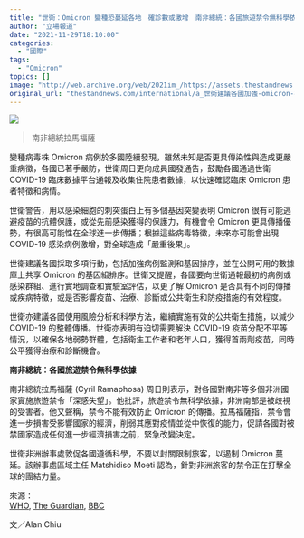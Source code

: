 ```yaml
---
title: "世衛：Omicron 變種恐蔓延各地　確診數或激增　南非總統：各國旅遊禁令無科學依據"
author: "立場報道"
date: "2021-11-29T18:10:00"
categories:
  - "國際"
tags:
  - "Omicron"
topics: []
image: "http://web.archive.org/web/2021im_/https://assets.thestandnews.com/media/photos/Layer_0_srKwuex.png"
original_url: "thestandnews.com/international/a_世衛建議各國加強-omicron-病例監測和基因排序-南非總統各國旅遊禁令無科學依據"
---
```

![](http://web.archive.org/web/2021im_/https://assets.thestandnews.com/media/photos/Layer_0_srKwuex.png)
> 南非總統拉馬福薩

變種病毒株 Omicron 病例於多國陸續發現，雖然未知是否更具傳染性與造成更嚴重病徵，各國已著手嚴防，世衛周日更向成員國發通告，鼓勵各國通過世衛 COVID-19 臨床數據平台通報及收集住院患者數據，以快速確認臨床 Omicron 患者特徵和病情。

世衛警告，用以感染細胞的刺突蛋白上有多個基因突變表明 Omicron 很有可能逃避疫苗的抗體保護，或從先前感染獲得的保護力，有機會令 Omicron 更具傳播優勢，有很高可能性在全球進一步傳播；根據這些病毒特徵，未來亦可能會出現 COVID-19 感染病例激增，對全球造成「嚴重後果」。

世衛建議各國採取多項行動，包括加強病例監測和基因排序，並在公開可用的數據庫上共享 Omicron 的基因組排序。世衛又提醒，各國要向世衛通報最初的病例或感染群組、進行實地調查和實驗室評估，以更了解 Omicron 是否具有不同的傳播或疾病特徵，或是否影響疫苗、治療、診斷或公共衛生和防疫措施的有效程度。

世衛亦建議各國使用風險分析和科學方法，繼續實施有效的公共衛生措施，以減少 COVID-19 的整體傳播。世衛亦表明有迫切需要解決 COVID-19 疫苗分配不平等情況，以確保各地弱勢群體，包括衛生工作者和老年人口，獲得首兩劑疫苗，同時公平獲得治療和診斷機會。

**南非總統：各國旅遊禁令無科學依據**

南非總統拉馬福薩 (Cyril Ramaphosa) 周日則表示，對各國對南非等多個非洲國家實施旅遊禁令「深感失望」。他批評，旅遊禁令無科學依據，非洲南部是被歧視的受害者。他又聲稱，禁令不能有效防止 Omicron 的傳播。拉馬福薩指，禁令會進一步損害受影響國家的經濟，削弱其應對疫情並從中恢復的能力，促請各國對被禁國家造成任何進一步經濟損害之前，緊急改變決定。

世衛非洲辦事處敦促各國遵循科學，不要以封關限制旅客，以遏制 Omicron 蔓延。該辦事處區域主任 Matshidiso Moeti 認為，針對非洲旅客的禁令正在打擊全球的團結力量。

來源：  
[WHO](http://web.archive.org/web/20211129103932/https://www.who.int/news/item/28-11-2021-update-on-omicron), [The Guardian](http://web.archive.org/web/20211129103932/https://www.theguardian.com/world/2021/nov/29/omicron-variant-g7-to-hold-emergency-covid-meeting-as-japan-closes-its-borders), [BBC](http://web.archive.org/web/20211129103932/https://www.bbc.com/news/world-africa-59453842)

文／Alan Chiu